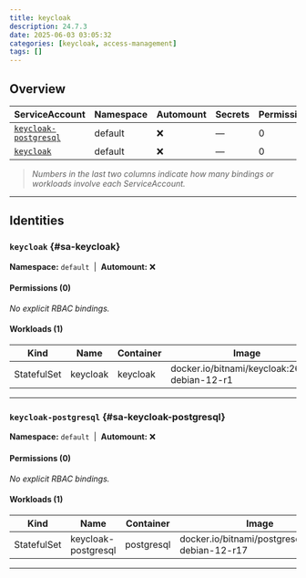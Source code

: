 ```yaml
---
title: keycloak
description: 24.7.3
date: 2025-06-03 03:05:32
categories: [keycloak, access-management]
tags: []
---
```


## Overview

|ServiceAccount|Namespace|Automount|Secrets|Permissions|Workloads|
|---|---|---|---|---|---|
|[`keycloak-postgresql`](#sa-keycloak-postgresql)|default|❌|—|0|1|
|[`keycloak`](#sa-keycloak)|default|❌|—|0|1|


> *Numbers in the last two columns indicate how many bindings or workloads involve each ServiceAccount.*

---

## Identities

### `keycloak` {#sa-keycloak}
**Namespace:** `default` &nbsp;|&nbsp; **Automount:** ❌

#### Permissions (0)
_No explicit RBAC bindings._

#### Workloads (1)
|Kind|Name|Container|Image|
|---|---|---|---|
|StatefulSet|keycloak|keycloak|docker.io/bitnami/keycloak:26.2.5-debian-12-r1|

---

### `keycloak-postgresql` {#sa-keycloak-postgresql}
**Namespace:** `default` &nbsp;|&nbsp; **Automount:** ❌

#### Permissions (0)
_No explicit RBAC bindings._

#### Workloads (1)
|Kind|Name|Container|Image|
|---|---|---|---|
|StatefulSet|keycloak-postgresql|postgresql|docker.io/bitnami/postgresql:17.4.0-debian-12-r17|

---

